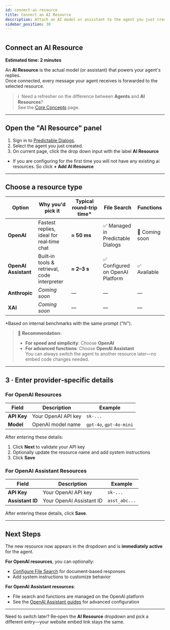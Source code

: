 ```yaml
---
id: connect-ai-resource
title: Connect an AI Resource
description: Attach an AI model or assistant to the agent you just created.
sidebar_position: 30
---
```

#
## Connect an AI Resource  
**Estimated time: 2 minutes**

An **AI Resource** is the actual model (or assistant) that powers your agent's replies.  
Once connected, every message your agent receives is forwarded to the selected resource.

> ℹ️ &nbsp;Need a refresher on the difference between **Agents** and **AI Resources**?  
> See the [Core Concepts](/docs/concepts) page.

---

## Open the "AI Resource" panel

1. Sign in to [Predictable Dialogs](https://predictabledialogs.com/sign-in).  
2. Select the agent you just created.  
3. On current page, click the drop down input with the label **AI Resource**
- If you are configuring for the first time you will not have any existing ai resources. So click **+ Add AI Resource**

---

## Choose a resource type

| Option | Why you'd pick it | Typical round‑trip time* | File Search | Functions |
|--------|------------------|--------------------------|-------------|-----------|
| **OpenAI** | Fastest replies, ideal for real‑time chat | **≈ 50 ms** | ✅ Managed in Predictable Dialogs | 🚧 Coming soon |
| **OpenAI Assistant** | Built‑in tools & retrieval, code interpreter | **≈ 2–3 s** | ✅ Configured on OpenAI Platform | ✅ Available |
| **Anthropic** | *Coming soon* | — | — | — |
| **XAI** | *Coming soon* | — | — | — |

\*Based on internal benchmarks with the same prompt ("hi").

> 🚀 **Recommendation:**  
> - **For speed and simplicity**: Choose **OpenAI**
> - **For advanced functions**: Choose **OpenAI Assistant**  
> You can always switch the agent to another resource later—no embed code changes needed.

---

## 3&nbsp;· Enter provider‑specific details

### For OpenAI Resources

Field | Description | Example
------|-------------|---------
**API Key** | Your OpenAI API key | `sk-...`
**Model** | OpenAI model name | `gpt-4o`, `gpt-4o-mini`

After entering these details:
1. Click **Next** to validate your API key
2. Optionally update the resource name and add system instructions
3. Click **Save**

### For OpenAI Assistant Resources

Field | Description | Example
------|-------------|---------
**API Key** | Your OpenAI API key | `sk-...`
**Assistant ID** | Your OpenAI Assistant ID | `asst_abc...`

After entering these details, click **Save**.

---

## Next Steps

The new resource now appears in the dropdown and is **immediately active** for the agent.

**For OpenAI resources**, you can optionally:
- [Configure File Search](/docs/providers/openai/file-search) for document-based responses
- Add system instructions to customize behavior

**For OpenAI Assistant resources**:
- File search and functions are managed on the OpenAI platform
- See the [OpenAI Assistant guides](/docs/providers/openai-assistant/) for advanced configuration

---

Need to switch later? Re‑open the **AI Resource** dropdown and pick a different entry—your website embed link stays the same.